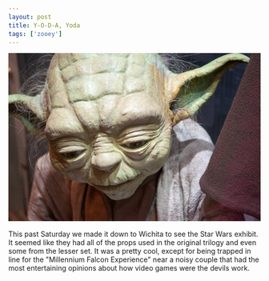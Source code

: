 ```yaml
---
layout: post
title: Y-O-D-A, Yoda
tags: ['zooey']
---
```


![Yoda](/media/2012/20120825-6731-600px.jpg)

This past Saturday we made it down to Wichita to see the Star Wars
exhibit. It seemed like they had all of the props used in the original
trilogy and even some from the lesser set. It was a pretty cool, except
for being trapped in line for the "Millennium Falcon Experience" near a
noisy couple that had the most entertaining opinions about how video
games were the devils work.

